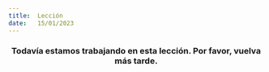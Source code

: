 ```yaml
---
title:  Lección
date:   15/01/2023
---
```


### <center>Todavía estamos trabajando en esta lección. Por favor, vuelva más tarde.</center>